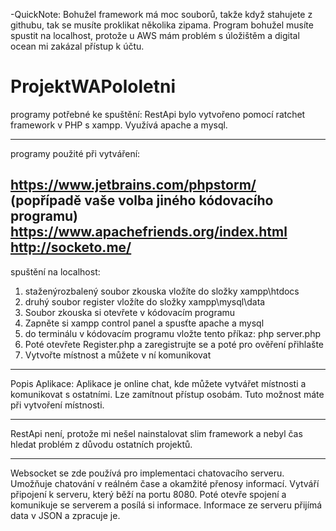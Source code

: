 -QuickNote: Bohužel framework má moc souborů, takže když stahujete z githubu, tak se musíte proklikat několika zipama. Program bohužel musíte spustit na localhost, protože u AWS mám problém s úložištěm a digital ocean mi zakázal přístup k účtu.
# ProjektWAPololetni
programy potřebné ke spuštění:
RestApi bylo vytvořeno pomocí ratchet framework v PHP s xampp. Využívá apache a mysql.

----------------------------
programy použité při vytváření: 

https://www.jetbrains.com/phpstorm/ (popřípadě vaše volba jiného kódovacího programu) https://www.apachefriends.org/index.html
http://socketo.me/
----------------------------
spuštění na localhost:

1. staženýrozbalený soubor zkouska vložíte do složky xampp\htdocs
2. druhý soubor register vložíte do složky xampp\mysql\data
3. Soubor zkouska si otevřete v kódovacím programu
4. Zapněte si xampp control panel a spusťte apache a mysql
5. do terminálu v kódovacím programu vložte tento příkaz: php server.php
6. Poté otevřete Register.php a zaregistrujte se a poté pro ověření přihlašte
7. Vytvořte místnost a můžete v ní komunikovat

-----------------------
Popis Aplikace:
Aplikace je online chat, kde můžete vytvářet místnosti a komunikovat s ostatními. Lze zamítnout přístup osobám. Tuto možnost máte při vytvoření místnosti.


------------------------------------------------

RestApi není, protože mi nešel nainstalovat slim framework a nebyl čas hledat problém z důvodu ostatních projektů.

------------------------
Websocket se zde používá pro implementaci chatovacího serveru. Umožňuje chatování v reálném čase a okamžité přenosy informací. Vytváří připojení k serveru, který běží na portu 8080. Poté otevře spojení a komunikuje se serverem a posílá si informace. Informace ze serveru přijímá data v JSON a zpracuje je. 

